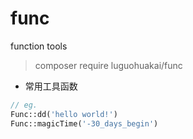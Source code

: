 # func

function tools

> composer require luguohuakai/func

* 常用工具函数

```php
// eg.
Func::dd('hello world!')
Func::magicTime('-30_days_begin')
```
